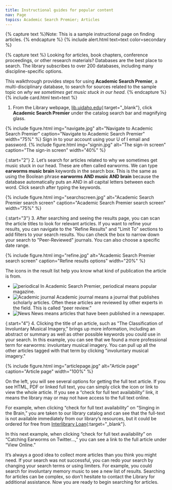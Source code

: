 ```yaml
---
title: Instructional guides for popular content
nav: Page
topics: Academic Search Premier; Articles
---
```


{% capture text %}Note:
This is a sample instructional page on finding articles. {% endcapture %}
{% include alert.html text=text color=secondary %}

{% capture text %}
Looking for articles, book chapters, conference proceedings, or other research materials? Databases are the best place to search. The library subscribes to over 200 databases, including many discipline-specific options.

This walkthrough provides steps for using **Academic Search Premier**, a multi-disciplinary database, to search for sources related to the sample topic on *why we sometimes get music stuck in our head*. 
{% endcapture %}
{% include card.html text=text %}


1. From the Library webpage, [lib.uidaho.edu](https://lib.uidaho.edu){:target="_blank"}, click **Academic Search Premier** under the catalog search bar and magnifying glass.

{% include figure.html img="navigate.jpg" alt="Navigate to Academic Search Premier" caption="Navigate to Academic Search Premier" width="75%" %}
Sign in to your account using your U of I email and password.
{% include figure.html img="signin.jpg" alt="The sign-in screen" caption="The sign-in screen" width="40%" %}

{:start="2"}
2. Let’s search for articles related to why we sometimes get music stuck in our head. These are often called earworms. We can type **earworms music brain** keywords in the search box. This is the same as using the Boolean phrase **earworms AND music AND brain** because the database automatically puts an AND in all capital letters between each word. Click search after typing the keywords.

{% include figure.html img="searchscreen.jpg" alt="Academic Search Premier search screen" caption="Academic Search Premier search screen" width="75%" %}

{:start="3"}
3. After searching and seeing the results page, you can scan the article titles to look for relevant articles. If you want to refine your results, you can navigate to the "Refine Results" and "Limit To" sections to add filters to your search results. You can check the box to narrow down your search to "Peer-Reviewed" journals. You can also choose a specific date range.

{% include figure.html img="refine.jpg" alt="Academic Search Premier search screen" caption="Refine results options" width="20%" %}

The icons in the result list help you know what kind of publication the article is from. 
- ![periodical](periodical.jpg) In Academic Search Premier, periodical means popular magazine. 
- ![Academic journal](academicjournal.jpg) Academic journal means a journal that publishes scholarly articles. Often these articles are reviewed by other experts in the field. This is called “peer review.” 
- ![News](news.jpg) News means articles that have been published in a newspaper.

{:start="4"}
4. Clicking the title of an article, such as "The Classification of Involuntary Musical Imagery," brings up more information, including an abstract or summary as well as other possible keywords you could use in your search. In this example, you can see that we found a more professional term for earworms: involuntary musical imagery. You can pull up all the other articles tagged with that term by clicking "involuntary musical imagery."

{% include figure.html img="articlepage.jpg" alt="Article page" caption="Article page" width="100%" %}

On the left, you will see several options for getting the full text article. If you see HTML, PDF or linked full text, you can simply click the icon or link to view the whole article.
If you see a “check for full text availability” link, it means the library may or may not have access to the full text online. 

For example, when clicking “check for full text availability” on “Singing in the Brain,” you are taken to our library catalog and can see that the full-text is not available immediately from our library’s resources, but it could be ordered for free from [Interlibrary Loan](https://www.lib.uidaho.edu/services/ill/){:target="_blank"}.

In this next example, when clicking “check for full text availability” on “Catching Earworms on Twitter...,” you can see a link to the full article under “View Online.”

It’s always a good idea to collect more articles than you think you might need. If your search was not successful, you can redo your search by changing your search terms or using limiters. For example, you could search for involuntary memory music to see a new list of results. Searching for articles can be complex, so don't hesitate to contact the Library for additional assistance. Now you are ready to begin searching for articles.




 